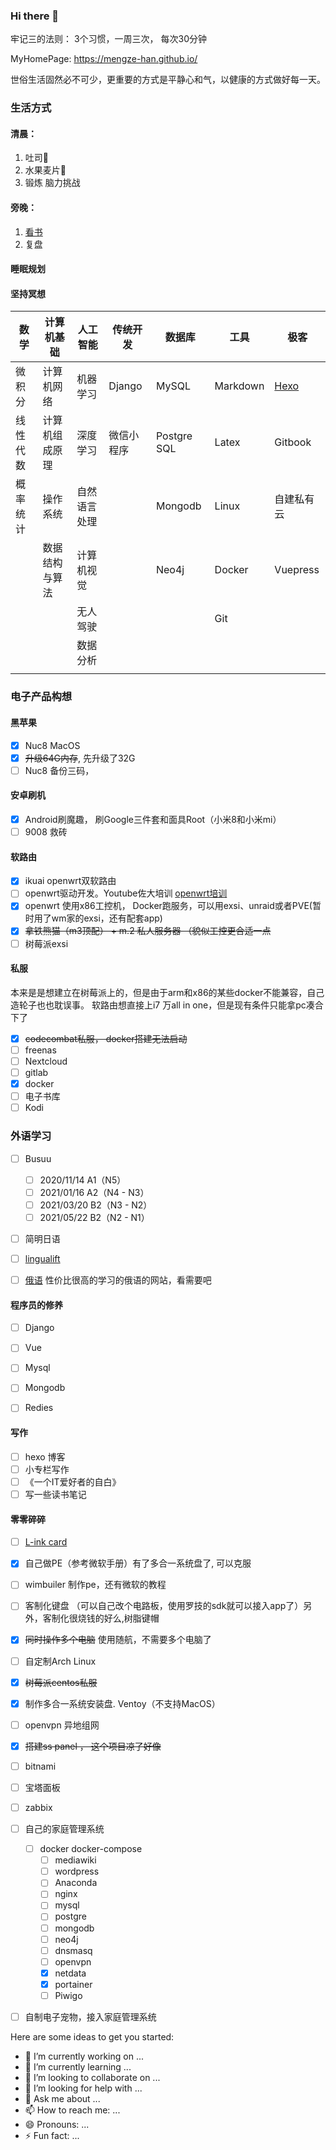 ### Hi there 👋

牢记三的法则： 3个习惯，一周三次， 每次30分钟


MyHomePage: https://mengze-han.github.io/

世俗生活固然必不可少，更重要的方式是平静心和气，以健康的方式做好每一天。



### 生活方式

#### 清晨：

1. 吐司🍞
2. 水果麦片🍉
3. 锻炼 脑力挑战

#### 旁晚：

1. [看书](http://mengze-han.github.io/books)
2. 复盘

#### 睡眠规划

#### 坚持冥想




| 数学     | 计算机基础     | 人工智能     | 传统开发   | 数据库      | 工具     | 极客       |
| -------- | -------------- | ------------ | ---------- | ----------- | -------- | ---------- |
| 微积分   | 计算机网络     | 机器学习     | Django     | MySQL       | Markdown | [Hexo](https://mengze-han.github.io/)       |
| 线性代数 | 计算机组成原理 | 深度学习     | 微信小程序 | Postgre SQL | Latex    | Gitbook    |
| 概率统计 | 操作系统       | 自然语言处理 |            | Mongodb     | Linux    | 自建私有云 |
|          | 数据结构与算法 | 计算机视觉   |            | Neo4j       | Docker   |  Vuepress |
|          |                | 无人驾驶     |            |             | Git      |            |
|          |                | 数据分析     |            |             |          |            |
|          |                |              |            |             |          |            |







### 电子产品构想

#### 黑苹果

  - [x] Nuc8 MacOS 
  - [x] ~~升级64G内存~~, 先升级了32G
  - [ ] Nuc8 备份三码，

#### 安卓刷机
  - [x] Android刷魔趣， 刷Google三件套和面具Root（小米8和小米mi）
  - [ ] 9008 救砖

#### 软路由
 - [x] ikuai  openwrt双软路由
 - [ ] openwrt驱动开发。Youtube佐大培训  [openwrt培训](http://forgotfun.org/openwrt-training.html)
 - [x] openwrt 使用x86工控机， Docker跑服务，可以用exsi、unraid或者PVE(暂时用了wm家的exsi，还有配套app)
 - [x] ~~拿铁熊猫（m3顶配） + m.2 私人服务器 （貌似工控更合适一点~~
 - [ ] 树莓派exsi
 
#### 私服
本来是是想建立在树莓派上的，但是由于arm和x86的某些docker不能兼容，自己造轮子也也耽误事。
软路由想直接上i7 万all in one，但是现有条件只能拿pc凑合下了
- [x] ~~codecombat私服， docker搭建无法启动~~
- [ ] freenas
- [ ] Nextcloud
- [ ] gitlab
- [x] docker
- [ ] 电子书库
- [ ] Kodi  

### 外语学习

- [ ] Busuu
  - [ ]   2020/11/14  A1（N5）
  - [ ]   2021/01/16  A2（N4 - N3）
  - [ ]   2021/03/20  B2（N3 - N2）
  - [ ]   2021/05/22  B2（N2 - N1）
- [ ] 简明日语
- [ ] [lingualift](https://app.lingualift.com/)
- [ ] [俄语](http://www.languagemetropolis.com/Product.aspx) 性价比很高的学习的俄语的网站，看需要吧


#### 程序员的修养

- [ ] Django
- [ ] Vue
- [ ] Mysql
- [ ] Mongodb
- [ ] Redies


#### 写作

  - [ ] hexo 博客
  - [ ] 小专栏写作
  - [ ] 《一个IT爱好者的自白》
  - [ ] 写一些读书笔记
#### 零零碎碎

- [ ] [L-ink card](https://github.com/peng-zhihui/L-ink_Card)
- [x] 自己做PE（参考微软手册）有了多合一系统盘了, 可以克服
- [ ] wimbuiler 制作pe，还有微软的教程
- [ ] 客制化键盘  （可以自己改个电路板，使用罗技的sdk就可以接入app了）另外，客制化很烧钱的好么,树脂键帽
- [x] ~~同时操作多个电脑~~ 使用随航，不需要多个电脑了
- [ ] 自定制Arch Linux
- [x] ~~树莓派centos私服~~
- [x] 制作多合一系统安装盘. Ventoy（不支持MacOS） 
- [ ] openvpn 异地组网
- [x] ~~搭建ss panel ， 这个项目凉了好像~~
- [ ] bitnami
- [ ] 宝塔面板
- [ ] zabbix
- [ ] 自己的家庭管理系统
    - [ ] docker docker-compose
        - [ ] mediawiki
        - [ ] wordpress
        - [ ] Anaconda
        - [ ] nginx
        - [ ] mysql
        - [ ] postgre
        - [ ] mongodb
        - [ ] neo4j 
        - [ ] dnsmasq
        - [ ] openvpn 
        - [x] netdata
        - [x] portainer
        - [ ] Piwigo
- [ ] 自制电子宠物，接入家庭管理系统




Here are some ideas to get you started:

- 🔭 I’m currently working on ...
- 🌱 I’m currently learning ...
- 👯 I’m looking to collaborate on ...
- 🤔 I’m looking for help with ...
- 💬 Ask me about ...
- 📫 How to reach me: ...
- 😄 Pronouns: ...
- ⚡ Fun fact: ...


